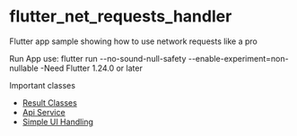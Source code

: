 # flutter_net_requests_handler

Flutter app sample showing how to use network requests like a pro

Run App use:
        flutter run --no-sound-null-safety --enable-experiment=non-nullable
-Need Flutter 1.24.0 or later

 Important classes
- [Result Classes](/lib/models/result_classes.dart)
- [Api Service](/lib/network_services/posts/posts_service.dart)
- [Simple UI Handling](/lib/main.dart#L80)

